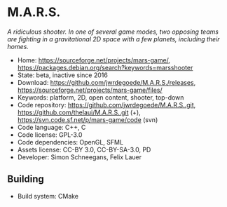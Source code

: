 # M.A.R.S.

_A ridiculous shooter. In one of several game modes, two opposing teams are fighting in a gravitational 2D space with a few planets, including their homes._

- Home: https://sourceforge.net/projects/mars-game/, https://packages.debian.org/search?keywords=marsshooter
- State: beta, inactive since 2016
- Download: https://github.com/jwrdegoede/M.A.R.S./releases, https://sourceforge.net/projects/mars-game/files/
- Keywords: platform, 2D, open content, shooter, top-down
- Code repository: https://github.com/jwrdegoede/M.A.R.S..git, https://github.com/thelaui/M.A.R.S..git (+), https://svn.code.sf.net/p/mars-game/code (svn)
- Code language: C++, C
- Code license: GPL-3.0
- Code dependencies: OpenGL, SFML
- Assets license: CC-BY 3.0, CC-BY-SA-3.0, PD
- Developer: Simon Schneegans, Felix Lauer

## Building

- Build system: CMake